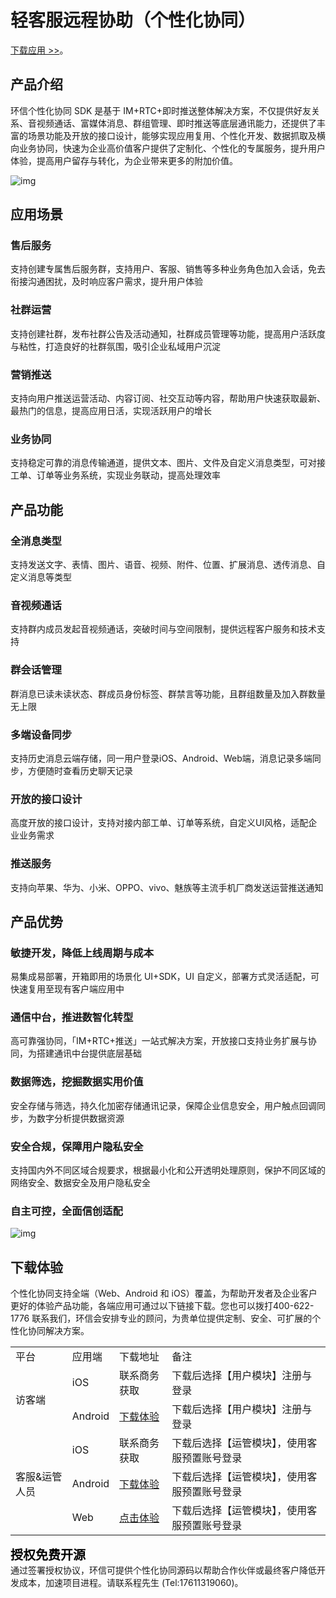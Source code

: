 ﻿# 轻客服远程协助（个性化协同）

<Toc />

[下载应用 >>](#下载体验)。

## 产品介绍

环信个性化协同 SDK 是基于 IM+RTC+即时推送整体解决方案，不仅提供好友关系、音视频通话、富媒体消息、群组管理、即时推送等底层通讯能力，还提供了丰富的场景功能及开放的接口设计，能够实现应用复用、个性化开发、数据抓取及横向业务协同，快速为企业高价值客户提供了定制化、个性化的专属服务，提升用户体验，提高用户留存与转化，为企业带来更多的附加价值。

![img](/images/privitization/lowcode.png)


## 应用场景
### 售后服务
支持创建专属售后服务群，支持用户、客服、销售等多种业务角色加入会话，免去衔接沟通困扰，及时响应客户需求，提升用户体验

### 社群运营
支持创建社群，发布社群公告及活动通知，社群成员管理等功能，提高用户活跃度与粘性，打造良好的社群氛围，吸引企业私域用户沉淀

### 营销推送
支持向用户推送运营活动、内容订阅、社交互动等内容，帮助用户快速获取最新、最热门的信息，提高应用日活，实现活跃用户的增长

### 业务协同
支持稳定可靠的消息传输通道，提供文本、图片、文件及自定义消息类型，可对接工单、订单等业务系统，实现业务联动，提高处理效率

## 产品功能

### 全消息类型

支持发送文字、表情、图片、语音、视频、附件、位置、扩展消息、透传消息、自定义消息等类型

### 音视频通话

支持群内成员发起音视频通话，突破时间与空间限制，提供远程客户服务和技术支持

### 群会话管理

群消息已读未读状态、群成员身份标签、群禁言等功能，且群组数量及加入群数量无上限
 
### 多端设备同步

支持历史消息云端存储，同一用户登录iOS、Android、Web端，消息记录多端同步，方便随时查看历史聊天记录

### 开放的接口设计

高度开放的接口设计，支持对接内部工单、订单等系统，自定义UI风格，适配企业业务需求

### 推送服务

支持向苹果、华为、小米、OPPO、vivo、魅族等主流手机厂商发送运营推送通知



## 产品优势

### 敏捷开发，降低上线周期与成本

易集成易部署，开箱即用的场景化 UI+SDK，UI 自定义，部署方式灵活适配，可快速复用至现有客户端应用中

### 通信中台，推进数智化转型

高可靠强协同，「IM+RTC+推送」一站式解决方案，开放接口支持业务扩展与协同，为搭建通讯中台提供底层基础

### 数据筛选，挖掘数据实用价值

安全存储与筛选，持久化加密存储通讯记录，保障企业信息安全，用户触点回调同步，为数字分析提供数据资源

### 安全合规，保障用户隐私安全

支持国内外不同区域合规要求，根据最小化和公开透明处理原则，保护不同区域的网络安全、数据安全及用户隐私安全

### 自主可控，全面信创适配

![img](/images/privitization/uc_client.png)

## 下载体验

个性化协同支持全端（Web、Android 和 iOS）覆盖，为帮助开发者及企业客户更好的体验产品功能，各端应用可通过以下链接下载。您也可以拨打400-622-1776 联系我们，环信会安排专业的顾问，为贵单位提供定制、安全、可扩展的个性化协同解决方案。

<table>
<tr><td>平台</td><td>应用端</td><td>下载地址</td><td>备注</td></tr>
<tr><td rowspan="2">访客端</td><td>iOS</td><td>联系商务获取</td><td>下载后选择【用户模块】注册与登录</td></tr>
<tr><td>Android</td><td><a href="https://www.pgyer.com/UtUNdP">下载体验</a></td><td>下载后选择【用户模块】注册与登录</td></tr>
<tr><td rowspan="3">客服&运管人员</td><td>iOS</td><td>联系商务获取</td><td>下载后选择【运管模块】，使用客服预置账号登录</td></tr>
<tr><td>Android</td><td><a href="https://www.pgyer.com/UtUNdP">下载体验</a></td><td>下载后选择【运管模块】，使用客服预置账号登录</td></tr>
<tr><td>Web</td><td><a href="http://106.120.21.108:20880/">点击体验</a></td><td>下载后选择【运管模块】，使用客服预置账号登录</td></tr>
</table>
<!--
| 应用端 | 下载地址 |
| :------------------- | :----- |
| Web | [下载体验](http://39.105.11.55/#/login) |
| Android | [下载体验](https://www.pgyer.com/Bt7N) |
| iOS | [下载体验](https://www.pgyer.com/lbTC)|
-->
<span style="color:#000;font-weight:bold;font-size:20px;">授权免费开源</span><br>
<span>通过签署授权协议，环信可提供个性化协同源码以帮助合作伙伴或最终客户降低开发成本，加速项目进程。请联系程先生 (Tel:17611319060)。</span>